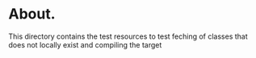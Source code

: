 # About.
This directory contains the test resources to test feching of classes that does not locally exist and compiling the target
